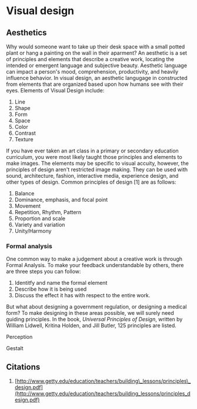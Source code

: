 # Visual design

## Aesthetics

Why would someone want to take up their desk space with a small potted plant or hang a painting on the wall in their aparment? An aesthetic is a set of principles and elements that describe a creative work, locating the intended or emergent language and subjective beauty. Aesthetic language can impact a person's mood, comprehension, productivity, and heavily influence behavior. In visual design, an aesthetic langugage in constructed from elements that are organized based upon how humans see with their eyes. Elements of Visual Design include:

1. Line
2. Shape
3. Form
4. Space
5. Color
6. Contrast
7. Texture

If you have ever taken an art class in a primary or secondary education curriculum, you were most likely taught those principles and elements to make images. The elements may be specific to visual accuity, however, the principles of design aren't restricted image making. They can be used with sound, architecture, fashion, interactive media, experience design, and other types of design. Common principles of design \[1\] are as follows:

1. Balance
2. Dominance, emphasis, and focal point
3. Movement
4. Repetition, Rhythm, Pattern
5. Proportion and scale
6. Variety and variation
7. Unity/Harmony

### Formal analysis

One common way to make a judgement about a creative work is through Formal Analysis. To make your feedback understandable by others, there are three steps you can follow:

1. Identitfy and name the formal element
2. Describe how it is being used
3. Discuss the effect it has with respect to the entire work.


But what about designing a government regulation, or designing a medical form? To make designing in these areas possible, we will surely need guiding principles. In the book, _Universal Principles of Design_, written by William Lidwell, Kritina Holden, and Jill Butler, 125 principles are listed.





Perception

Gestalt



## Citations

1. [http://www.getty.edu/education/teachers/building\_lessons/principles\_design.pdf](http://www.getty.edu/education/teachers/building_lessons/principles_design.pdf)

## 



